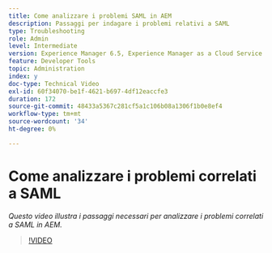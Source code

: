 ```yaml
---
title: Come analizzare i problemi SAML in AEM
description: Passaggi per indagare i problemi relativi a SAML
type: Troubleshooting
role: Admin
level: Intermediate
version: Experience Manager 6.5, Experience Manager as a Cloud Service
feature: Developer Tools
topic: Administration
index: y
doc-type: Technical Video
exl-id: 60f34070-be1f-4621-b697-4df12eaccfe3
duration: 172
source-git-commit: 48433a5367c281cf5a1c106b08a1306f1b0e8ef4
workflow-type: tm+mt
source-wordcount: '34'
ht-degree: 0%

---
```


# Come analizzare i problemi correlati a SAML

*Questo video illustra i passaggi necessari per analizzare i problemi correlati a SAML in AEM.*

>[!VIDEO](https://video.tv.adobe.com/v/335466?quality=12&learn=on)

